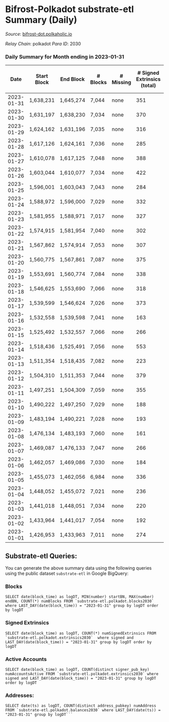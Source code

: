 # Bifrost-Polkadot substrate-etl Summary (Daily)

_Source_: [bifrost-dot.polkaholic.io](https://bifrost-dot.polkaholic.io)

*Relay Chain*: polkadot
*Para ID*: 2030



### Daily Summary for Month ending in 2023-01-31


| Date | Start Block | End Block | # Blocks | # Missing | # Signed Extrinsics (total) | # Active Accounts | # Addresses with Balances | # Events | # Transfers | # XCM Transfers In | # XCM Transfers Out |
| ---- | ----------- | --------- | -------- | --------- | --------------------------- | ----------------- | ------------------------- | -------- | ----------- | ------------------ | ------------------- |
| 2023-01-31 | 1,638,231 | 1,645,274 | 7,044 | none  | 351 | 97 | 3,575 | 17,246 | 257 ($21,739.38) | 28 ($15,153.01) | 19 ($2,256.71) |
| 2023-01-30 | 1,631,197 | 1,638,230 | 7,034 | none  | 370 | 91 | 3,566 | 17,348 | 265 ($25,340.53) | 21 ($11,773.56) | 27 ($4,052.45) |
| 2023-01-29 | 1,624,162 | 1,631,196 | 7,035 | none  | 316 | 89 | 3,562 | 16,891 | 233 ($12,841.11) | 32 ($18,692.28) | 23 ($592.57) |
| 2023-01-28 | 1,617,126 | 1,624,161 | 7,036 | none  | 285 | 75 | 3,558 | 16,680 | 255 ($27,086.91) | 23 ($25,786.91) | 17 ($472.88) |
| 2023-01-27 | 1,610,078 | 1,617,125 | 7,048 | none  | 388 | 104 | 3,554 | 17,591 | 317 ($18,599.18) | 42 ($12,274.79) | 23 ($256.79) |
| 2023-01-26 | 1,603,044 | 1,610,077 | 7,034 | none  | 422 | 113 | 3,543 | 17,843 | 394 ($145.90) | 31 ($100.77) | 36 ($902.12) |
| 2023-01-25 | 1,596,001 | 1,603,043 | 7,043 | none  | 284 | 71 | 3,530 | 16,708 | 223 ($3,559.68) | 18 ($4,649.43) | 12 ($12,563.22) |
| 2023-01-24 | 1,588,972 | 1,596,000 | 7,029 | none  | 332 | 98 | 3,522 | 17,229 | 335 ($21,654.74) | 29 ($20,849.11) | 21 ($105,244.97) |
| 2023-01-23 | 1,581,955 | 1,588,971 | 7,017 | none  | 327 | 91 | 3,518 | 16,989 | 264 ($6,810.86) | 27 ($25,092.52) | 16 ($2,373.70) |
| 2023-01-22 | 1,574,915 | 1,581,954 | 7,040 | none  | 302 | 72 | 3,508 | 16,855 | 214  | 17 ($5,342.57) | 15 ($7,816.33) |
| 2023-01-21 | 1,567,862 | 1,574,914 | 7,053 | none  | 307 | 62 | 3,501 | 16,959 | 273 ($481.15) | 27 ($42,844.81) | 25 ($633.81) |
| 2023-01-20 | 1,560,775 | 1,567,861 | 7,087 | none  | 375 | 91 | 3,492 | 17,537 | 284 ($4.01) | 14 ($27,495.44) | 25 ($792.99) |
| 2023-01-19 | 1,553,691 | 1,560,774 | 7,084 | none  | 338 | 88 | 3,486 | 17,244 | 249 ($1,181.85) | 24 ($9,187.66) | 14 ($574.29) |
| 2023-01-18 | 1,546,625 | 1,553,690 | 7,066 | none  | 318 | 86 | 3,482 | 17,013 | 310 ($240.49) | 28 ($28,229.76) | 24 ($5,029.85) |
| 2023-01-17 | 1,539,599 | 1,546,624 | 7,026 | none  | 373 | 119 | 3,470 | 17,276 | 364  | 18 ($11,380.84) | 28 ($985.71) |
| 2023-01-16 | 1,532,558 | 1,539,598 | 7,041 | none  | 163 | 49 | 3,460 | 15,588 | 152  | 22 ($3,711.52) | 28 ($318.04) |
| 2023-01-15 | 1,525,492 | 1,532,557 | 7,066 | none  | 266 | 81 | 3,454 | 16,510 | 199 ($0.002) | 15 ($1,168.52) | 7 ($16,528.00) |
| 2023-01-14 | 1,518,436 | 1,525,491 | 7,056 | none  | 553 | 52 | 3,465 | 18,130 | 291  | 14 ($11,655.45) | 10 ($15,708.16) |
| 2023-01-13 | 1,511,354 | 1,518,435 | 7,082 | none  | 223 | 55 | 3,465 | 16,258 | 125 ($99.49) | 37 ($19,596.55) | 21 ($11.63) |
| 2023-01-12 | 1,504,310 | 1,511,353 | 7,044 | none  | 379 | 49 | 3,459 | 17,052 | 93  | 15 ($3,395.97) | 11 ($127.81) |
| 2023-01-11 | 1,497,251 | 1,504,309 | 7,059 | none  | 355 | 46 | 3,458 | 16,309 | 92  | 10 ($9,307.42) | 11 ($2,524.51) |
| 2023-01-10 | 1,490,222 | 1,497,250 | 7,029 | none  | 188 | 61 | 3,453 | 15,768 | 229  | 28 ($12,445.62) | 29 ($418.91) |
| 2023-01-09 | 1,483,194 | 1,490,221 | 7,028 | none  | 193 | 71 | 3,444 | 15,799 | 184 ($65.09) | 23 ($7,198.72) | 18 ($2,853.31) |
| 2023-01-08 | 1,476,134 | 1,483,193 | 7,060 | none  | 161 | 46 | 3,441 | 15,503 | 89  | 11 ($2,196.97) | 4 ($702.04) |
| 2023-01-07 | 1,469,087 | 1,476,133 | 7,047 | none  | 266 | 47 | 3,439 | 16,594 | 113  | 15 ($1,402.60) | 5 ($2,398.26) |
| 2023-01-06 | 1,462,057 | 1,469,086 | 7,030 | none  | 184 | 76 | 3,434 | 15,762 | 207  | 20 ($5,244.61) | 6 ($4,602.85) |
| 2023-01-05 | 1,455,073 | 1,462,056 | 6,984 | none  | 336 | 61 | 3,428 | 17,070 | 326  | 28 ($38,860.11) | 8 ($25,789.75) |
| 2023-01-04 | 1,448,052 | 1,455,072 | 7,021 | none  | 236 | 52 | 3,424 | 16,327 | 184  | 26 ($21,259.69) | 10 ($5,518.60) |
| 2023-01-03 | 1,441,018 | 1,448,051 | 7,034 | none  | 220 | 50 | 3,419 | 16,077 | 145  | 19 ($507.19) | 1 ($142.66) |
| 2023-01-02 | 1,433,964 | 1,441,017 | 7,054 | none  | 192 | 54 | 3,418 | 15,936 | 165  | 19 ($4,844.16) | 3 ($329.96) |
| 2023-01-01 | 1,426,953 | 1,433,963 | 7,011 | none  | 274 | 62 | 3,415 | 16,510 | 237  | 22 ($3,845.46) | 6 ($990.03) |

## Substrate-etl Queries:
You can generate the above summary data using the following queries using the public dataset `substrate-etl` in Google BigQuery:


### Blocks
```
SELECT date(block_time) as logDT, MIN(number) startBN, MAX(number) endBN, COUNT(*) numBlocks FROM `substrate-etl.polkadot.blocks2030`  where LAST_DAY(date(block_time)) = "2023-01-31" group by logDT order by logDT
```


### Signed Extrinsics
```
SELECT date(block_time) as logDT, COUNT(*) numSignedExtrinsics FROM `substrate-etl.polkadot.extrinsics2030`  where signed and LAST_DAY(date(block_time)) = "2023-01-31" group by logDT order by logDT
```


### Active Accounts
```
SELECT date(block_time) as logDT, COUNT(distinct signer_pub_key) numAccountsActive FROM `substrate-etl.polkadot.extrinsics2030` where signed and LAST_DAY(date(block_time)) = "2023-01-31" group by logDT order by logDT
```


### Addresses:
```
SELECT date(ts) as logDT, COUNT(distinct address_pubkey) numAddress FROM `substrate-etl.polkadot.balances2030` where LAST_DAY(date(ts)) = "2023-01-31" group by logDT```

